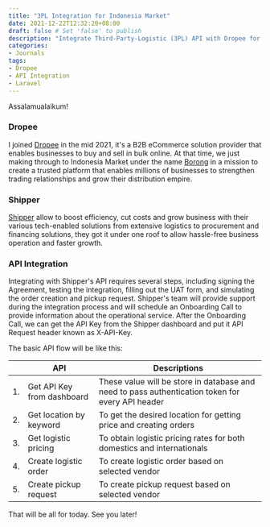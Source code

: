 ```yaml
---
title: "3PL Integration for Indonesia Market"
date: 2021-12-22T12:32:20+08:00
draft: false # Set 'false' to publish
description: "Integrate Third-Party-Logistic (3PL) API with Dropee for Indonesia Market"
categories:
- Journals
tags:
- Dropee
- API Integration
- Laravel
---
```


Assalamualaikum!

### Dropee

I joined [Dropee](https://www.dropee.com) in the mid 2021, it's a B2B eCommerce solution provider that enables businesses to buy and sell in bulk online. At that time, we just making through to Indonesia Market under the name [Borong](https://borong.co.id/) in a mission to create a trusted platform that enables millions of businesses to strengthen trading relationships and grow their distribution empire.

### Shipper

[Shipper](https://shipper.id/) allow to boost efficiency, cut costs and grow business with their various tech-enabled solutions from extensive logistics to procurement and financing solutions, they got it under one roof to allow hassle-free business operation and faster growth.

### API Integration

Integrating with Shipper's API requires several steps, including signing the Agreement, testing the integration, filling out the UAT form, and simulating the order creation and pickup request. Shipper's team will provide support during the integration process and will schedule an Onboarding Call to provide information about the operational service. After the Onboarding Call, we can get the API Key from the Shipper dashboard and put it API Request header known as X-API-Key.

The basic API flow will be like this:

| | API | Descriptions | 
| --- | --- | --- |
| 1. | Get API Key from dashboard | These value will be store in database and need to pass authentication token for every API header |
| 2. | Get location by keyword | To get the desired location for getting price and creating orders |
| 3. | Get logistic pricing | To obtain logistic pricing rates for both domestics and internationals |
| 4. | Create logistic order | To create logistic order based on selected vendor |
| 5. | Create pickup request | To create pickup request based on selected vendor |

That will be all for today. See you later!